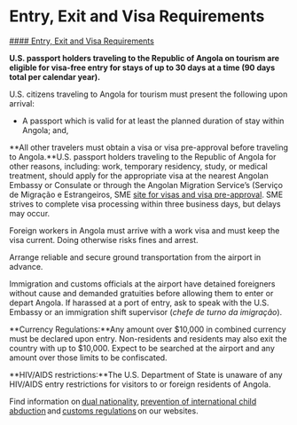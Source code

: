 # Entry, Exit and Visa Requirements

[#### Entry, Exit and Visa Requirements](javascript:void(0); "Entry, Exit and Visa Requirements")

**U.S. passport holders traveling to the Republic of Angola on tourism are eligible for visa-free entry for stays of up to 30 days at a time (90 days total per calendar year).**

U.S. citizens traveling to Angola for tourism must present the following upon arrival:

* A passport which is valid for at least the planned duration of stay within Angola; and,

**All other travelers must obtain a visa or visa pre-approval before traveling to Angola.**U.S. passport holders traveling to the Republic of Angola for other reasons, including: work, temporary residency, study, or medical treatment, should apply for the appropriate visa at the nearest Angolan Embassy or Consulate or through the Angolan Migration Service’s (Serviço de Migração e Estrangeiros, SME [site for visas and visa pre-approval](http://www.smevisa.gov.ao/). SME strives to complete visa processing within three business days, but delays may occur.

Foreign workers in Angola must arrive with a work visa and must keep the visa current. Doing otherwise risks fines and arrest.

Arrange reliable and secure ground transportation from the airport in advance.

Immigration and customs officials at the airport have detained foreigners without cause and demanded gratuities before allowing them to enter or depart Angola. If harassed at a port of entry, ask to speak with the U.S. Embassy or an immigration shift supervisor (*chefe de turno da imigração*).

**Currency Regulations:**Any amount over $10,000 in combined currency must be declared upon entry. Non-residents and residents may also exit the country with up to $10,000. Expect to be searched at the airport and any amount over those limits to be confiscated.

**HIV/AIDS restrictions:**The U.S. Department of State is unaware of any HIV/AIDS entry restrictions for visitors to or foreign residents of Angola.

Find information on [dual nationality](https://travel.state.gov/content/travel/en/international-travel/before-you-go/travelers-with-special-considerations/Dual-Nationality-Travelers.html), [prevention of international child abduction](https://travel.state.gov/content/travel/en/International-Parental-Child-Abduction.html) and [customs regulations](https://travel.state.gov/content/travel/en/international-travel/before-you-go/customs-and-import.html) on our websites.